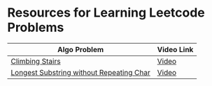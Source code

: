 # Resources for Learning Leetcode Problems


| Algo Problem | Video Link|
|---| ----|
|[Climbing Stairs](https://leetcode.com/problems/climbing-stairs/)| [Video](https://www.youtube.com/watch?v=Y0lT9Fck7qI)|
|[Longest Substring without Repeating Char](https://leetcode.com/problems/longest-substring-without-repeating-characters/)|[Video](https://www.youtube.com/watch?v=BQcnJQzE8f4)|